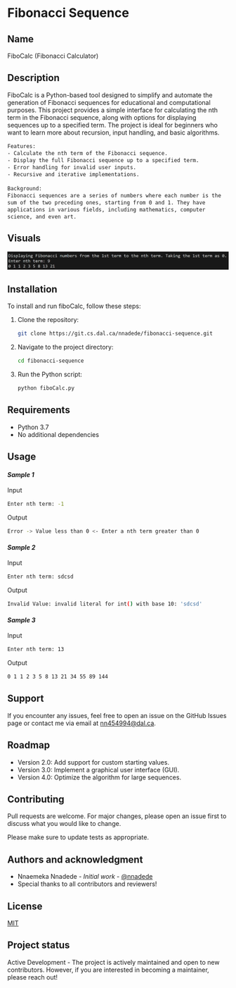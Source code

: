 # Fibonacci Sequence

## Name
FiboCalc (Fibonacci Calculator)

## Description
FiboCalc is a Python-based tool designed to simplify and automate the generation of Fibonacci sequences for educational and computational purposes. This project provides a simple interface for calculating the nth term in the Fibonacci sequence, along with options for displaying sequences up to a specified term. The project is ideal for beginners who want to learn more about recursion, input handling, and basic algorithms.

    Features:
    - Calculate the nth term of the Fibonacci sequence.
    - Display the full Fibonacci sequence up to a specified term.
    - Error handling for invalid user inputs.
    - Recursive and iterative implementations.

    Background:
    Fibonacci sequences are a series of numbers where each number is the sum of the two preceding ones, starting from 0 and 1. They have applications in various fields, including mathematics, computer science, and even art.

## Visuals
![Example output of the Fibonacci sequence calculation](image.png)

## Installation
To install and run fiboCalc, follow these steps:

1) Clone the repository:
    ```bash
    git clone https://git.cs.dal.ca/nnadede/fibonacci-sequence.git
    ```
2) Navigate to the project directory:
    ```bash
    cd fibonacci-sequence
    ```
3) Run the Python script:
    ```bash
    python fiboCalc.py
    ```

## Requirements
- Python 3.7 
- No additional dependencies

## Usage
#### _Sample 1_
Input
```bash
Enter nth term: -1
```
Output
```bash
Error -> Value less than 0 <- Enter a nth term greater than 0
```

#### _Sample 2_
Input
```bash
Enter nth term: sdcsd
```
Output
```bash
Invalid Value: invalid literal for int() with base 10: 'sdcsd'
```

#### _Sample 3_
Input
```bash
Enter nth term: 13
```
Output
```bash
0 1 1 2 3 5 8 13 21 34 55 89 144 
```

## Support
If you encounter any issues, feel free to open an issue on the GitHub Issues page or contact me via email at nn454994@dal.ca.

## Roadmap
- Version 2.0: Add support for custom starting values.
- Version 3.0: Implement a graphical user interface (GUI).
- Version 4.0: Optimize the algorithm for large sequences.

## Contributing
Pull requests are welcome. For major changes, please open an issue first to discuss what you would like to change.

Please make sure to update tests as appropriate.

## Authors and acknowledgment
- Nnaemeka Nnadede - _Initial work_ - [@nnadede](https://github.com/nnadede)
- Special thanks to all contributors and reviewers!

## License
[MIT](LICENSE)

## Project status
Active Development - The project is actively maintained and open to new contributors. However, if you are interested in becoming a maintainer, please reach out!
